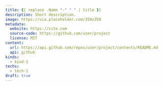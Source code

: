 ```yaml
---
title: {{ replace .Name "-" " " | title }}
description: Short description.
image: https://via.placeholder.com/350x350
metadata:
  website: https://site.com
  source-code: https://github.com/user/project
  license: MIT
content:
  url: https://api.github.com/repos/user/project/contents/README.md
  api: github
kinds:
  - kind-1
techs:
  - tech-1
draft: true
---
```


